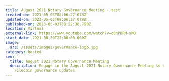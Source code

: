 ```yaml
---
title: August 2021 Notary Governance Meeting - test
created-on: 2023-05-03T08:06:27.078Z
updated-on: 2023-05-03T08:06:27.078Z
published-on: 2023-05-03T08:22:38.798Z
location: Virtual
external-link: https://www.youtube.com/watch?v=o0nPBRM-aMQ
start-date: 2021-08-30T22:00:00.000Z
image:
  src: /assets/images/governance-logo.jpg
category: hosted
seo:
  title: August 2021 Notary Governance Meeting
  description: Engage in the August 2021 Notary Governance Meeting to discuss
    Filecoin governance updates.
---
```

